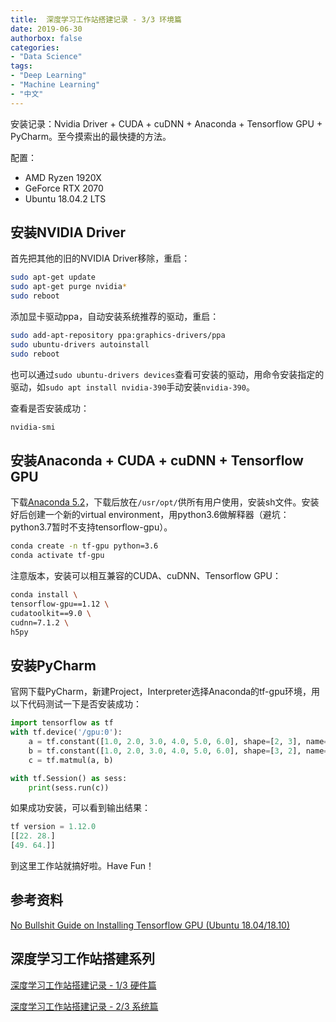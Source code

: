 ```yaml
---
title:  深度学习工作站搭建记录 - 3/3 环境篇
date: 2019-06-30
authorbox: false
categories:
- "Data Science"
tags:
- "Deep Learning"
- "Machine Learning"
- "中文"
---
```


安装记录：Nvidia Driver + CUDA + cuDNN + Anaconda + Tensorflow GPU  + PyCharm。至今摸索出的最快捷的方法。

<!--more-->

配置：
- AMD Ryzen 1920X
- GeForce RTX 2070
- Ubuntu 18.04.2 LTS

## 安装NVIDIA Driver

首先把其他的旧的NVIDIA Driver移除，重启：

```bash
sudo apt-get update
sudo apt-get purge nvidia*
sudo reboot
```

添加显卡驱动ppa，自动安装系统推荐的驱动，重启：

```bash
sudo add-apt-repository ppa:graphics-drivers/ppa
sudo ubuntu-drivers autoinstall
sudo reboot
```

也可以通过`sudo ubuntu-drivers devices`查看可安装的驱动，用命令安装指定的驱动，如`sudo apt install nvidia-390`手动安装`nvidia-390`。

查看是否安装成功：

```bash
nvidia-smi
```

## 安装Anaconda + CUDA + cuDNN + Tensorflow GPU

下载[Anaconda 5.2](https://repo.anaconda.com/archive/Anaconda3-5.2.0-Linux-x86_64.sh)，下载后放在`/usr/opt/`供所有用户使用，安装sh文件。安装好后创建一个新的virtual environment，用python3.6做解释器（避坑：python3.7暂时不支持tensorflow-gpu）。

```bash
conda create -n tf-gpu python=3.6
conda activate tf-gpu
```

注意版本，安装可以相互兼容的CUDA、cuDNN、Tensorflow GPU：

```bash
conda install \
tensorflow-gpu==1.12 \
cudatoolkit==9.0 \
cudnn=7.1.2 \
h5py
```

## 安装PyCharm

官网下载PyCharm，新建Project，Interpreter选择Anaconda的tf-gpu环境，用以下代码测试一下是否安装成功：

```python
import tensorflow as tf
with tf.device('/gpu:0'):
    a = tf.constant([1.0, 2.0, 3.0, 4.0, 5.0, 6.0], shape=[2, 3], name='a')
    b = tf.constant([1.0, 2.0, 3.0, 4.0, 5.0, 6.0], shape=[3, 2], name='b')
    c = tf.matmul(a, b)

with tf.Session() as sess:
    print(sess.run(c))
```

如果成功安装，可以看到输出结果：

```python
tf version = 1.12.0
[[22. 28.]
[49. 64.]]
```
    
到这里工作站就搞好啦。Have Fun！

## 参考资料

[No Bullshit Guide on Installing Tensorflow GPU (Ubuntu 18.04/18.10)](https://medium.com/@redowan/no-bullshit-guide-on-installing-tensorflow-gpu-ubuntu-18-04-18-10-238924cc4a6a)

## 深度学习工作站搭建系列

[深度学习工作站搭建记录 - 1/3 硬件篇](https://wenting-wang.github.io/docs/dl-workstation-1/)

[深度学习工作站搭建记录 - 2/3 系统篇](https://wenting-wang.github.io/docs/dl-workstation-2/)
